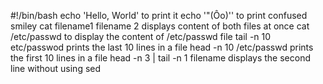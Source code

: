 #!/bin/bash
echo 'Hello, World'  to print it
echo '"(Ôo)'' to print confused smiley
cat filename1 filename 2 displays content of both files at once
cat /etc/passwd to display the content of /etc/passwd file
tail -n 10 etc/passwod prints the last 10 lines in a file
head -n 10 /etc/passwd prints the first 10 lines in a file
head -n 3 | tail -n 1 filename displays the second line without using sed
